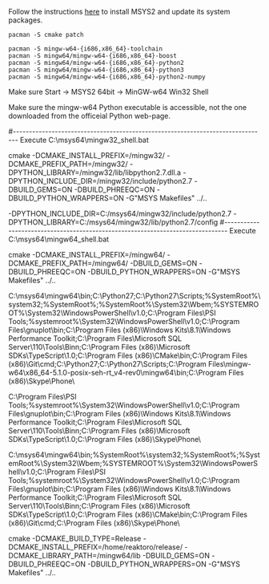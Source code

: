 
Follow the instructions [here](https://msys2.github.io/) to install MSYS2 and update its system packages. 

~~~
pacman -S cmake patch

pacman -S mingw-w64-{i686,x86_64}-toolchain
pacman -S mingw64/mingw-w64-{i686,x86_64}-boost
pacman -S mingw64/mingw-w64-{i686,x86_64}-python2
pacman -S mingw64/mingw-w64-{i686,x86_64}-python3
pacman -S mingw64/mingw-w64-{i686,x86_64}-python2-numpy
~~~

Make sure 
Start -> MSYS2 64bit -> MinGW-w64 Win32 Shell

Make sure the mingw-w64 Python executable is accessible, not the one downloaded from the officeial Python web-page.

#-------------------------------------------------------------------------------
Execute C:\msys64\mingw32_shell.bat

cmake -DCMAKE_INSTALL_PREFIX=/mingw32/ -DCMAKE_PREFIX_PATH=/mingw32/ -DPYTHON_LIBRARY=/mingw32/lib/libpython2.7.dll.a -DPYTHON_INCLUDE_DIR=/mingw32/include/python2.7 -DBUILD_GEMS=ON -DBUILD_PHREEQC=ON -DBUILD_PYTHON_WRAPPERS=ON -G"MSYS Makefiles" ../..

-DPYTHON_INCLUDE_DIR=C:/msys64/mingw32/include/python2.7
-DPYTHON_LIBRARY=C:/msys64/mingw32/lib/python2.7/config
#-------------------------------------------------------------------------------
Execute C:\msys64\mingw64_shell.bat

cmake -DCMAKE_INSTALL_PREFIX=/mingw64/ -DCMAKE_PREFIX_PATH=/mingw64/ -DBUILD_GEMS=ON -DBUILD_PHREEQC=ON -DBUILD_PYTHON_WRAPPERS=ON -G"MSYS Makefiles" ../..



C:\msys64\mingw64\bin;C:\Python27\;C:\Python27\Scripts;%SystemRoot%\system32;%SystemRoot%;%SystemRoot%\System32\Wbem;%SYSTEMROOT%\System32\WindowsPowerShell\v1.0\;C:\Program Files\PSI Tools\;%systemroot%\System32\WindowsPowerShell\v1.0\;C:\Program Files\gnuplot\bin;C:\Program Files (x86)\Windows Kits\8.1\Windows Performance Toolkit\;C:\Program Files\Microsoft SQL Server\110\Tools\Binn\;C:\Program Files (x86)\Microsoft SDKs\TypeScript\1.0\;C:\Program Files (x86)\CMake\bin;C:\Program Files (x86)\Git\cmd;C:\Python27;C:\Python27\Scripts;C:\Program Files\mingw-w64\x86_64-5.1.0-posix-seh-rt_v4-rev0\mingw64\bin;C:\Program Files (x86)\Skype\Phone\


C:\Program Files\PSI Tools\;%systemroot%\System32\WindowsPowerShell\v1.0\;C:\Program Files\gnuplot\bin;C:\Program Files (x86)\Windows Kits\8.1\Windows Performance Toolkit\;C:\Program Files\Microsoft SQL Server\110\Tools\Binn\;C:\Program Files (x86)\Microsoft SDKs\TypeScript\1.0\;C:\Program Files (x86)\Skype\Phone\



C:\msys64\mingw64\bin;%SystemRoot%\system32;%SystemRoot%;%SystemRoot%\System32\Wbem;%SYSTEMROOT%\System32\WindowsPowerShell\v1.0\;C:\Program Files\PSI Tools\;%systemroot%\System32\WindowsPowerShell\v1.0\;C:\Program Files\gnuplot\bin;C:\Program Files (x86)\Windows Kits\8.1\Windows Performance Toolkit\;C:\Program Files\Microsoft SQL Server\110\Tools\Binn\;C:\Program Files (x86)\Microsoft SDKs\TypeScript\1.0\;C:\Program Files (x86)\CMake\bin;C:\Program Files (x86)\Git\cmd;C:\Program Files (x86)\Skype\Phone\




cmake -DCMAKE_BUILD_TYPE=Release -DCMAKE_INSTALL_PREFIX=/home/reaktoro/release/ -DCMAKE_LIBRARY_PATH=/mingw64/lib -DBUILD_GEMS=ON -DBUILD_PHREEQC=ON -DBUILD_PYTHON_WRAPPERS=ON -G"MSYS Makefiles" ../..